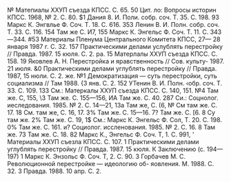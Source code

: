 № Матепиалы ХХУП съезда КПСС. С. 65.
50 Цит. ло: Вопросы историн КПСС. 1968, № 2. С. 80.
$1 Дания 8. И. Поли. собр. соч. Т. 35. С. 198.
93 Маркс К. Энгвлье Ф. Соч. Т. 18. С. 616.
353 Ленин В. И. Полн. собр. соч. Т. 33. С. 116.
154 Там же С. И7,
155 Маркс К. Энгельс Ф. Соч. Т. 11. С. 343—344.
#53 Материалы Пленума Центрального Комитета КПСС, 27—
28 января 1987 г. С. 32.
157 Практическими делами услублять перестройку // Правда. 1987.
15 кюля. С. 2.
ра.
15 Матерлалы ХХУП съезда КПСС. С. 158.
19 Яковлев А. Н. Перестройка и яравственность // Сов. культу-
1987. 21 июля.
&0 Практическими делами углублять перестройку // Правда. 1987,
15 нюли. С. 2.
же.
№1 Демократизация — суть перестройки, суть социализма // Там
1988. {3 янв. С. 2.
152 УТенин В. И. Полн. ‹обр. соч. Т. 33. С. 109.
133 См.: Матеркалы ХХУП съезда КПСС. С. 140, 151.
№4 Там же. С, 155,
\3 Там же. С. 155—156,
ИА Там же. С. 40.
287 Си.: Соцнолог. иеследования. 1985. № 2. С. 14—21,
13а Там же, С. (6,
№ См там же. С. 17.
18 См. там же, С. 16, 17.
3% Там же. С. 15—16.
7? Там же. С. [6.
8 Су там же.
2% Там же. С. 19,
1$ См.: Маркс К. Энгельс Ф. Сол, Т. 20. С. 198.
0% Там же. С. 161.
и? Социолог. иссленования. 1985. № 2. С. 16.
8 Там же.
73 Там же. С. 18.
82 Маркс К., Энгельс Ф. Соч. Т, 1. С. 991,
\' Материалы ХХУП съезла КПСС. С. 107.
1 Практическими делами углублять перестройку // Правда. 1987.
15 кюля.
К Заключению (с. 194—197)
1 Маркс К. Энзольс Ф. Соч. Т, 2. С. 90.
3 Горбачев М. С. Революционной перестройке — идеологию об-
яовления. М. 1988. С. 32.
3 Правда. 1988. 10 апр. С. 2.
